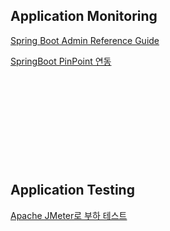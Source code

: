 

## Application Monitoring

[Spring Boot Admin Reference Guide](https://codecentric.github.io/spring-boot-admin/current/#getting-started)
<br/>

[SpringBoot PinPoint 연동](https://backtony.github.io/spring/2021-10-24-spring-test-4/)
<br/>


[]()
<br/>

[]()
<br/>

[]()
<br/>

[]()
<br/>

[]()
<br/>




## Application Testing

[Apache JMeter로 부하 테스트](https://oingdaddy.tistory.com/163)
<br/>

[]()
<br/>

[]()
<br/>

[]()
<br/>

[]()
<br/>

[]()
<br/>



